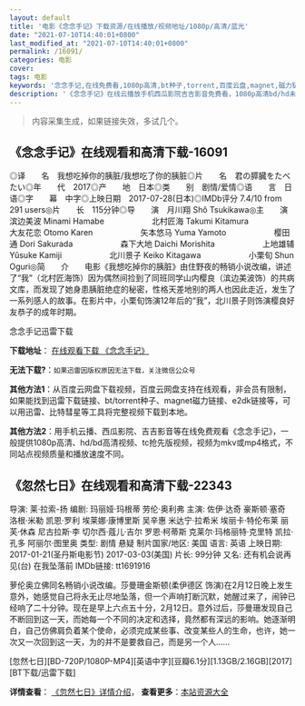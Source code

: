 ```yaml
---
layout: default
title: '电影《念念手记》下载资源/在线播放/视频地址/1080p/高清/蓝光'
date: "2021-07-10T14:40:01+0800"
last_modified_at: "2021-07-10T14:40:01+0800"
permalink: /16091/
categories: 电影
cover:
tags: 电影
keywords: '念念手记,在线免费看,1080p高清,bt种子,torrent,百度云盘,magnet,磁力链,迅雷下载资源'
description: '《念念手记》在线云播放手机西瓜影院吉吉影音免费看，1080p高清bd/hd未删减完整版和tc抢先枪版，mkv/mp4格式，附带bt/torrent种子、magnet/磁力链、百度云盘、网盘资源迅雷下载链接'
---
```


>内容采集生成，如果链接失效，多试几个。


## 《念念手记》在线观看和高清下载-16091

◎译　　名　我想吃掉你的胰脏/我想吃了你的胰脏◎片　　名　君の膵臓をたべたい◎年　　代　2017◎产　　地　日本◎类　　别　剧情/爱情◎语　　言　日语◎字　　幕　中字◎上映日期　2017-07-28(日本)◎IMDb评分 7.4/10 from 291 users◎片　　长　115分钟◎导　　演　月川翔 Shô Tsukikawa◎主　　演　滨边美波 Minami Hamabe　　　　　　北村匠海 Takumi Kitamura　　　　　　大友花恋 Otomo Karen　　　　　　矢本悠马 Yuma Yamoto　　　　　　樱田通 Dori Sakurada　　　　　　森下大地 Daichi Morishita　　　　　　上地雄辅 Yûsuke Kamiji　　　　　　北川景子 Keiko Kitagawa　　　　　　小栗旬 Shun Oguri◎简　　介　　电影《我想吃掉你的胰脏》由住野夜的畅销小说改编，讲述了“我”（北村匠海饰）因为偶然间捡到了同班同学山内樱良（滨边美波饰）的共病文库，而发现了她身患胰脏绝症的秘密，性格天差地别的两人也因此走近，发生了一系列感人的故事。在影片中，小栗旬饰演12年后的“我”，北川景子则饰演樱良好友恭子的成年时期。


念念手记迅雷下载

**下载地址**： [在线观看下载 《念念手记》](https://www.993dy.com//vod-detail-id-31673.html) 


**无法下载?**：`如果迅雷因版权原因无法下载，关注微信公众号 `

**其他方法1**：从百度云网盘下载视频，百度云网盘支持在线观看，非会员有限制，如果能找到迅雷下载链接、bt/torrent种子、magnet磁力链接、e2dk链接等，可以用迅雷、比特彗星等工具将完整视频下载到本地。

**其他方法2**：用手机云播、西瓜影院、吉吉影音等在线免费观看《念念手记》，一般提供1080p高清、hd/bd高清视频、tc抢先版视频，视频为mkv或mp4格式，不同站点视频质量和播放速度不同。


## 《忽然七日》在线观看和高清下载-22343

导演: 莱·拉索-扬 编剧: 玛丽娅·玛根蒂 劳伦·奥利弗 主演: 佐伊·达奇 豪斯顿·塞奇 洛根·米勒 凯恩·罗利 埃莱娜·康博里斯 吴辛惠 米达宁·拉希米 埃丽卡·特伦布莱 丽芙·休森 尼古拉斯·李 切尔西·蔻儿·吉尔 罗恩·柯蒂斯 克莱尔·玛格丽特·克里特 凯拉·孔多 阿丽尔·图里奥 类型: 剧情 悬疑 制片国家/地区: 美国 语言: 英语 上映日期: 2017-01-21(圣丹斯电影节) 2017-03-03(美国) 片长: 99分钟 又名: 还有机会说再见(台) 在我坠落前 IMDb链接: tt1691916

萝伦奥立佛同名畅销小说改编。莎曼珊金斯顿(柔伊德区 饰演)在2月12日晚上发生意外，她感觉自己将永无止尽地坠落，但一个声响打断沉默，她醒过来了，闹钟已经响了二十分钟。现在是早上六点五十分，2月12日。意外过后，莎曼珊发现自己不断回到这一天，而她每一个不同的决定和选择，竟然都有深远的影响。她逐渐明白，自己仿佛肩负着某个使命，必须完成某些事、改变某些人的生命，也许，她一次又一次回到这一天，为的并不是要救自己，而是另一个人……


[忽然七日][BD-720P/1080P-MP4][英语中字][豆瓣6.1分][1.13GB/2.16GB][2017][BT下载/迅雷下载]

**详情查看**： [《忽然七日》详情介绍](/movie/22343/)， **查看更多**：[本站资源大全](/movie/t/all/)

